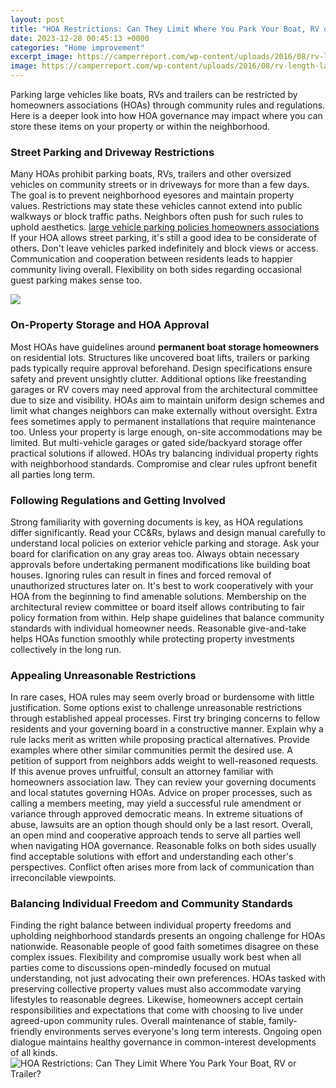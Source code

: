 ```yaml
---
layout: post
title: "HOA Restrictions: Can They Limit Where You Park Your Boat, RV or Trailer?"
date: 2023-12-28 00:45:13 +0000
categories: "Home improvement"
excerpt_image: https://camperreport.com/wp-content/uploads/2016/08/rv-length-large.jpg
image: https://camperreport.com/wp-content/uploads/2016/08/rv-length-large.jpg
---
```


Parking large vehicles like boats, RVs and trailers can be restricted by homeowners associations (HOAs) through community rules and regulations. Here is a deeper look into how HOA governance may impact where you can store these items on your property or within the neighborhood.
### Street Parking and Driveway Restrictions
Many HOAs prohibit parking boats, RVs, trailers and other oversized vehicles on community streets or in driveways for more than a few days. The goal is to prevent neighborhood eyesores and maintain property values. Restrictions may state these vehicles cannot extend into public walkways or block traffic paths. Neighbors often push for such rules to uphold aesthetics. [large vehicle parking policies homeowners associations](https://pagetimes.github.io/2024-01-10-ubca0-ud2b8-ub0a8-uc5ec-ud589-2-uc8fc-uc9dc-ub9ac-uc77c-uc815-ubc0f-ucd94-ucc9c-uc9c0/)
If your HOA allows street parking, it's still a good idea to be considerate of others. Don't leave vehicles parked indefinitely and block views or access. Communication and cooperation between residents leads to happier community living overall. Flexibility on both sides regarding occasional guest parking makes sense too. 

![](https://www.motorbiscuit.com/wp-content/uploads/2020/09/Boat-and-Camp-RV-Trailer-at-the-boat-ramp-with-bystander.jpg)
### On-Property Storage and HOA Approval  
Most HOAs have guidelines around **permanent boat storage homeowners** on residential lots. Structures like uncovered boat lifts, trailers or parking pads typically require approval beforehand. Design specifications ensure safety and prevent unsightly clutter. 
Additional options like freestanding garages or RV covers may need approval from the architectural committee due to size and visibility. HOAs aim to maintain uniform design schemes and limit what changes neighbors can make externally without oversight. Extra fees sometimes apply to permanent installations that require maintenance too. 
Unless your property is large enough, on-site accommodations may be limited. But multi-vehicle garages or gated side/backyard storage offer practical solutions if allowed. HOAs try balancing individual property rights with neighborhood standards. Compromise and clear rules upfront benefit all parties long term.
### Following Regulations and Getting Involved  
Strong familiarity with governing documents is key, as HOA regulations differ significantly. Read your CC&Rs, bylaws and design manual carefully to understand local policies on exterior vehicle parking and storage. Ask your board for clarification on any gray areas too.
Always obtain necessary approvals before undertaking permanent modifications like building boat houses. Ignoring rules can result in fines and forced removal of unauthorized structures later on. It's best to work cooperatively with your HOA from the beginning to find amenable solutions. 
Membership on the architectural review committee or board itself allows contributing to fair policy formation from within. Help shape guidelines that balance community standards with individual homeowner needs. Reasonable give-and-take helps HOAs function smoothly while protecting property investments collectively in the long run.
### Appealing Unreasonable Restrictions
In rare cases, HOA rules may seem overly broad or burdensome with little justification. Some options exist to challenge unreasonable restrictions through established appeal processes. 
First try bringing concerns to fellow residents and your governing board in a constructive manner. Explain why a rule lacks merit as written while proposing practical alternatives. Provide examples where other similar communities permit the desired use. A petition of support from neighbors adds weight to well-reasoned requests. 
If this avenue proves unfruitful, consult an attorney familiar with homeowners association law. They can review your governing documents and local statutes governing HOAs. Advice on proper processes, such as calling a members meeting, may yield a successful rule amendment or variance through approved democratic means. In extreme situations of abuse, lawsuits are an option though should only be a last resort. 
Overall, an open mind and cooperative approach tends to serve all parties well when navigating HOA governance. Reasonable folks on both sides usually find acceptable solutions with effort and understanding each other's perspectives. Conflict often arises more from lack of communication than irreconcilable viewpoints.
### Balancing Individual Freedom and Community Standards  
Finding the right balance between individual property freedoms and upholding neighborhood standards presents an ongoing challenge for HOAs nationwide. Reasonable people of good faith sometimes disagree on these complex issues.
Flexibility and compromise usually work best when all parties come to discussions open-mindedly focused on mutual understanding, not just advocating their own preferences. HOAs tasked with preserving collective property values must also accommodate varying lifestyles to reasonable degrees. 
Likewise, homeowners accept certain responsibilities and expectations that come with choosing to live under agreed-upon community rules. Overall maintenance of stable, family-friendly environments serves everyone's long term interests. Ongoing open dialogue maintains healthy governance in common-interest developments of all kinds.
![HOA Restrictions: Can They Limit Where You Park Your Boat, RV or Trailer?](https://camperreport.com/wp-content/uploads/2016/08/rv-length-large.jpg)
